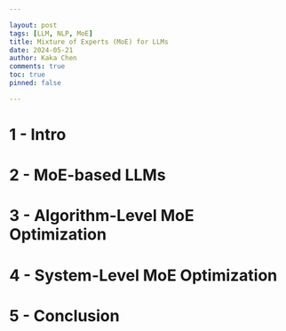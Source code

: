 ```yaml
---

layout: post
tags: [LLM, NLP, MoE]
title: Mixture of Experts (MoE) for LLMs
date: 2024-05-21
author: Kaka Chen
comments: true
toc: true
pinned: false

---
```


# 1 - Intro

# 2 - MoE-based LLMs

# 3 - Algorithm-Level MoE Optimization

# 4 - System-Level MoE Optimization

# 5 - Conclusion
